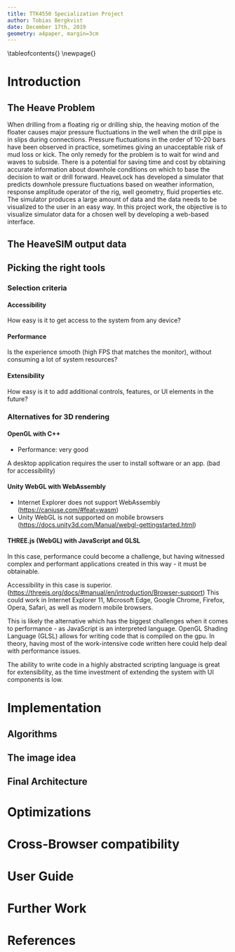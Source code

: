 ```yaml
---
title: TTK4550 Specialization Project
author: Tobias Bergkvist
date: December 17th, 2019
geometry: a4paper, margin=3cm
---
```


\tableofcontents{}
\newpage{}
# Introduction
## The Heave Problem
When drilling from a floating rig or drilling ship, the heaving motion of the floater causes major pressure fluctuations in the well when the drill pipe is in slips during connections. Pressure fluctuations in the order of 10-20 bars have been observed in practice, sometimes giving an unacceptable risk of mud loss or kick. The only remedy for the problem is to wait for wind and waves to subside. There is a potential for saving time and cost by obtaining accurate information about downhole conditions on which to base the decision to wait or drill forward. HeaveLock has developed a simulator that predicts downhole pressure fluctuations based on weather information, response amplitude operator of the rig, well geometry, fluid properties etc. The simulator produces a large amount of data and the data needs to be visualized to the user in an easy way. In this project work, the objective is to visualize simulator data for a chosen well by developing a web-based interface.

## The HeaveSIM output data
## Picking the right tools

### Selection criteria
#### Accessibility
How easy is it to get access to the system from any device?

#### Performance
Is the experience smooth (high FPS that matches the monitor), without consuming a lot of system resources?

#### Extensibility
How easy is it to add additional controls, features, or UI elements in the future?

### Alternatives for 3D rendering
#### OpenGL with C++
  - Performance: very good
  

A desktop application requires the user to install software or an app. (bad for accessibility)

#### Unity WebGL with WebAssembly

 - Internet Explorer does not support WebAssembly (https://caniuse.com/#feat=wasm)
 - Unity WebGL is not supported on mobile browsers (https://docs.unity3d.com/Manual/webgl-gettingstarted.html)

#### THREE.js (WebGL) with JavaScript and GLSL
In this case, performance could become a challenge, but having witnessed complex and performant applications created in this way - it must be obtainable.

Accessibility in this case is superior. (https://threejs.org/docs/#manual/en/introduction/Browser-support)
This could work in Internet Explorer 11, Microsoft Edge, Google Chrome, Firefox, Opera, Safari, as well as modern mobile browsers.

This is likely the alternative which has the biggest challenges when it comes to performance - as JavaScript is an interpreted language. OpenGL Shading Language (GLSL) allows for writing code that is compiled on the gpu. In theory, having most of the work-intensive code written here could help deal with performance issues.

The ability to write code in a highly abstracted scripting language is great for extensibility, as the time investment of extending the system with UI components is low.


# Implementation
## Algorithms
## The image idea
## Final Architecture

# Optimizations
# Cross-Browser compatibility
# 

# User Guide
# Further Work
# References